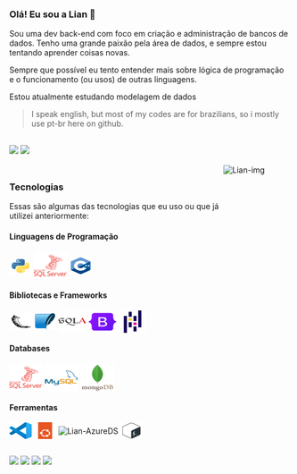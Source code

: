 ### Olá! Eu sou a Lian 👋

Sou uma dev back-end com foco em criação e administração de bancos de dados. Tenho uma grande paixão pela área de dados, e sempre estou tentando aprender coisas novas.

Sempre que possível eu tento entender mais sobre lógica de programação e o funcionamento (ou usos) de outras linguagens.

Estou atualmente estudando modelagem de dados

>I speak english, but most of my codes are for brazilians, so i mostly use pt-br here on github.

##

<div>
  <a href="https://linktr.ee/iamtwobe"></a>
  <img height="180em" src="https://github-readme-stats.vercel.app/api?username=iamtwobe&show_icons=true&theme=dracula"/>
  <img height="180em" src="https://github-readme-stats.vercel.app/api/top-langs/?username=iamtwobe&layout=compact&theme=dracula"/>
</div>
<div style="display: inline_block"><br>
  <img align="right" alt="Lian-img" height="120" width="120" src="https://cdn.discordapp.com/attachments/852947116820267098/1179791924660555776/output-onlinegiftools.gif?ex=657b11da&is=65689cda&hm=04c5bf827201002c76916cd53034337d9ea0d8b94ea285addc02d5638c33d3a1&">
</div>

##

### Tecnologias
Essas são algumas das tecnologias que eu uso ou que já utilizei anteriormente:

#### Linguagens de Programação

<div style="display: inline_block">
  <img align="center" alt="Lian-Python" height="30" width="40" src="https://raw.githubusercontent.com/devicons/devicon/master/icons/python/python-original.svg">
  <img align="center" alt="Lian-SQLServer" height="50" width="60" src="https://raw.githubusercontent.com/devicons/devicon/master/icons/microsoftsqlserver/microsoftsqlserver-plain-wordmark.svg">
  <img align="center" alt="Lian-C++" height="30" width="40" src="https://raw.githubusercontent.com/devicons/devicon/master/icons/cplusplus/cplusplus-original.svg">
</div>

#### Bibliotecas e Frameworks

<div style="display: inline_block">
  <img align="center" alt="Lian-Flask" height="30" width="40" src="https://raw.githubusercontent.com/devicons/devicon/master/icons/flask/flask-original.svg">
  <img align="center" alt="Lian-SQLite" height="30" width="40" src="https://raw.githubusercontent.com/devicons/devicon/master/icons/sqlite/sqlite-original.svg">
  <img align="center" alt="Lian-SQLAlchemy" height="40" width="50" src="https://raw.githubusercontent.com/devicons/devicon/master/icons/sqlalchemy/sqlalchemy-original.svg">
  <img align="center" alt="Lian-Bootstrap" height="40" width="50" src="https://raw.githubusercontent.com/devicons/devicon/master/icons/bootstrap/bootstrap-original.svg">
  <img align="center" alt="Lian-Pandas" height="40" width="50" src="https://raw.githubusercontent.com/devicons/devicon/master/icons/pandas/pandas-original.svg">
</div>

#### Databases

<div style="display: inline_block">
  <img align="center" alt="Lian-SQLServer" height="50" width="60" src="https://raw.githubusercontent.com/devicons/devicon/master/icons/microsoftsqlserver/microsoftsqlserver-plain-wordmark.svg">
  <img align="center" alt="Lian-MySQL" height="50" width="60" src="https://raw.githubusercontent.com/devicons/devicon/master/icons/mysql/mysql-original-wordmark.svg">
  <img align="center" alt="Lian-MongoDB" height="50" width="60" src="https://raw.githubusercontent.com/devicons/devicon/master/icons/mongodb/mongodb-original-wordmark.svg">
</div>

#### Ferramentas

<div style="display: inline_block">
  <img align="center" alt="Lian-VSCode" height="30" width="40" src="https://raw.githubusercontent.com/devicons/devicon/master/icons/vscode/vscode-original.svg">
  <img align="center" alt="Lian-Ubuntu" height="30" width="40" src="https://raw.githubusercontent.com/devicons/devicon/master/icons/ubuntu/ubuntu-plain.svg">
  <img align="center" alt="Lian-AzureDS" height="30" width="40" src="https://code.benco.io/icon-collection/azure-docs/azure-data-studio.svg">
  <img align="center" alt="Lian-Bash" height="30" width="40" src="https://raw.githubusercontent.com/devicons/devicon/master/icons/bash/bash-original.svg">
</div>

##

<div>
  <a href="https://instagram.com/iamtwobe" target="_blank"><img src="https://img.shields.io/badge/-Instagram-%23E4405F?style=for-the-badge&logo=instagram&logoColor=white" target="_blank"></a>
 <a href="https://twitter.com/iamtwobe" target="_blank"><img src="https://img.shields.io/badge/Twitter-1DA1F2?style=for-the-badge&logo=twitter&logoColor=white" target="_blank"></a> 
  <a href = "mailto:contato.iamtwobe@gmail.com"><img src="https://img.shields.io/badge/Gmail-D14836?style=for-the-badge&logo=gmail&logoColor=white" target="_blank"></a>
  <a href="https://www.linkedin.com/in/iamtwobe" target="_blank"><img src="https://img.shields.io/badge/-LinkedIn-%230077B5?style=for-the-badge&logo=linkedin&logoColor=white" target="_blank"></a>
</div>
